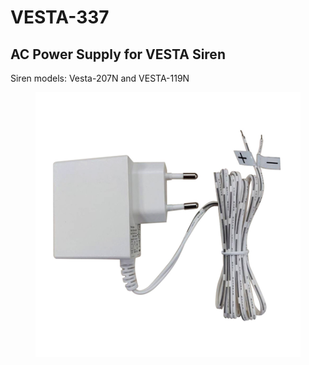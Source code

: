 # VESTA-337

## AC Power Supply for VESTA Siren

Siren models: Vesta-207N and VESTA-119N

<figure><img src=".gitbook/assets/image (1).png" alt=""><figcaption></figcaption></figure>

